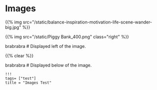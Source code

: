 
# Images

{{% img src="/static/balance-inspiration-motivation-life-scene-wander-big.jpg" %}}


{{% img src="/static/Piggy Bank_400.png" class="right" %}}

brabrabra # Displayed left of the image.

{{% clear %}}

brabrabra # Displayed below of the image.

```
!!!
tags= ["test"]
title = "Images Test"
```
